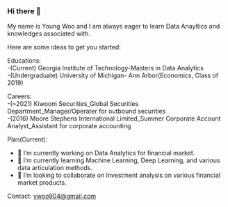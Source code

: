 ### Hi there 👋
My name is Young Woo and I am always eager to learn Data Anayltics and knowledges associated with. 

Here are some ideas to get you started:

Educations: <br>
-(Current) Georgia Institute of Technology-Masters in Data Analytics <br> 
-(Undergraduate) University of Michigan- Ann Arbor(Economics, Class of 2019) <br>

Careers: <br> 
-(~2021) Kiwoom Securities_Global Securities Department_Manager/Operater for outbound securities <br>
-(2016) Moore Stephens International Limited_Summer Corporate Account Analyst_Assistant for corporate accounting   

Plan(Current): 
- 🔭 I’m currently working on Data Analytics for financial market. 
- 🌱 I’m currently learning Machine Learning, Deep Learning, and various data articulation methods.
- 👯 I’m looking to collaborate on Investment analysis on various financial market products. 

Contact: 
ywoo904@gmail.com
